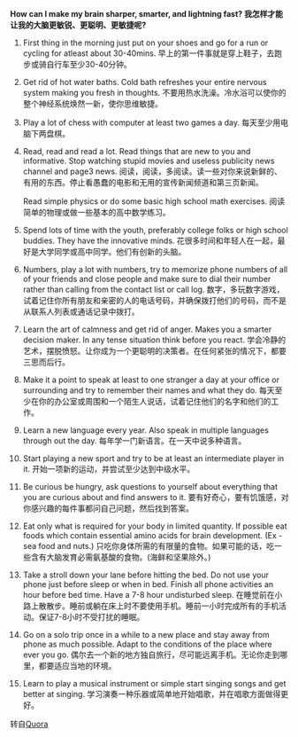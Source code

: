 **How can I make my brain sharper, smarter, and lightning fast?
我怎样才能让我的大脑更敏锐、更聪明、更敏捷呢?**

1. First thing in the morning just put on your shoes and go for a run or cycling for atleast about 30-40mins.
    早上的第一件事就是穿上鞋子，去跑步或骑自行车至少30-40分钟。

2. Get rid of hot water baths. Cold bath refreshes your entire nervous system making you fresh in thoughts.
    不要用热水洗澡。冷水浴可以使你的整个神经系统焕然一新，使你思维敏捷。

3. Play a lot of chess with computer at least two games a day.
    每天至少用电脑下两盘棋。

4. Read, read and read a lot. Read things that are new to you and informative. Stop watching stupid movies and useless publicity news channel and page3 news.
    阅读，阅读，多阅读。读一些对你来说新鲜的、有用的东西。停止看愚蠢的电影和无用的宣传新闻频道和第三页新闻。

     Read simple physics or do some basic high school math exercises.
    阅读简单的物理或做一些基本的高中数学练习。

5. Spend lots of time with the youth, preferably college folks or high school buddies. They have the innovative minds.
    花很多时间和年轻人在一起，最好是大学同学或高中同学。他们有创新的头脑。

6. Numbers, play a lot with numbers, try to memorize phone numbers of all of your friends and close people and make sure to dial their number rather than calling from the contact list or call log.
    数字，多玩数字游戏，试着记住你所有朋友和亲密的人的电话号码，并确保拨打他们的号码，而不是从联系人列表或通话记录中拨打。

7. Learn the art of calmness and get rid of anger. Makes you a smarter decision maker. In any tense situation think before you react.
    学会冷静的艺术，摆脱愤怒。让你成为一个更聪明的决策者。在任何紧张的情况下，都要三思而后行。

8. Make it a point to speak at least to one stranger a day at your office or surrounding and try to remember their names and what they do.
    每天至少在你的办公室或周围和一个陌生人说话，试着记住他们的名字和他们的工作。

9. Learn a new language every year. Also speak in multiple languages through out the day.
    每年学一门新语言。在一天中说多种语言。

10. Start playing a new sport and try to be at least an intermediate player in it.
    开始一项新的运动，并尝试至少达到中级水平。

11. Be curious be hungry, ask questions to yourself about everything that you are curious about and find answers to it.
    要有好奇心，要有饥饿感，对你感兴趣的每件事都问自己问题，然后找到答案。

12. Eat only what is required for your body in limited quantity. If possible eat foods which contain essential amino acids for brain development. (Ex - sea food and nuts.)
    只吃你身体所需的有限量的食物。如果可能的话，吃一些含有大脑发育必需氨基酸的食物。(海鲜和坚果除外。)

13. Take a stroll down your lane before hitting the bed. Do not use your phone just before sleep or when in bed. Finish all phone activities an hour before bed time. Have a 7-8 hour undisturbed sleep.
    在睡觉前在小路上散散步。睡前或躺在床上时不要使用手机。睡前一小时完成所有的手机活动。保证7-8小时不受打扰的睡眠。

14. Go on a solo trip once in a while to a new place and stay away from phone as much possible. Adapt to the conditions of the place where ever you go.
    偶尔去一个新的地方独自旅行，尽可能远离手机。无论你走到哪里，都要适应当地的环境。

15. Learn to play a musical instrument or simple start singing songs and get better at singing.
    学习演奏一种乐器或简单地开始唱歌，并在唱歌方面做得更好。

转自[Quora](https://usanervecontrol911.quora.com/How-to-make-my-brain-sharper-smarter-and-lightning-fast)